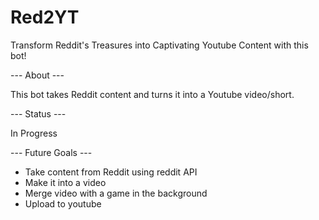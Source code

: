 # Red2YT
Transform Reddit's Treasures into Captivating Youtube Content with this bot! 

--- About ---

This bot takes Reddit content and turns it into a Youtube video/short.

--- Status ---

In Progress

--- Future Goals ---

- Take content from Reddit using reddit API
- Make it into a video
- Merge video with a game in the background
- Upload to youtube

